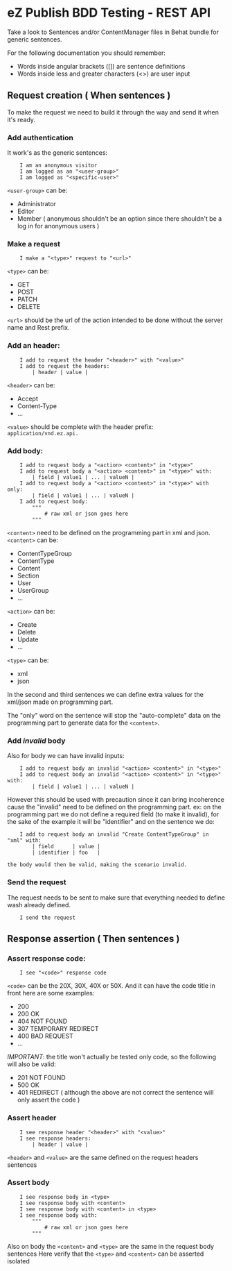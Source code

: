 # eZ Publish BDD Testing - REST API

Take a look to Sentences and/or ContentManager files in Behat bundle for generic
sentences.

For the following documentation you should remember:

- Words inside angular brackets ([]) are sentence definitions
- Words inside less and greater characters (<>) are user input

## Request creation ( When sentences )

To make the request we need to build it through the way and send it when it's
ready.

### Add authentication

It work's as the generic sentences:
```
    I am an anonymous visitor
    I am logged as an "<user-group>"
    I am logged as "<specific-user>"
```
```<user-group>``` can be:
- Administrator
- Editor
- Member
( anonymous shouldn't be an option since there shouldn't be a log in for
anonymous users )

### Make a request
```
    I make a "<type>" request to "<url>"
```
```<type>``` can be:
- GET
- POST
- PATCH
- DELETE

```<url>``` should be the url of the action intended to be done without the server name
and Rest prefix.

### Add an header:
```
    I add to request the header "<header>" with "<value>"
    I add to request the headers:
        | header | value |
```
```<header>``` can be:
- Accept
- Content-Type
- ...

```<value>``` should be complete with the header prefix: ``` application/vnd.ez.api. ```

### Add body:
```
    I add to request body a "<action> <content>" in "<type>"
    I add to request body a "<action> <content>" in "<type>" with:
        | field | value1 | ... | valueN |
    I add to request body a "<action> <content>" in "<type>" with only:
        | field | value1 | ... | valueN |
    I add to request body:
        """
            # raw xml or json goes here
        """
```
```<content>``` need to be defined on the programming part in xml and json.
```<content>``` can be:
- ContentTypeGroup
- ContentType
- Content
- Section
- User
- UserGroup
- ...

```<action>``` can be:
- Create
- Delete
- Update
- ...

```<type>``` can be:
- xml
- json

In the second and third sentences we can define extra values for the xml/json
made on programming part.

The "only" word on the sentence will stop the "auto-complete" data on the
programming part to generate data for the ```<content>```.

### Add *invalid* body

Also for body we can have invalid inputs:
```
    I add to request body an invalid "<action> <content>" in "<type>"
    I add to request body an invalid "<action> <content>" in "<type>" with:
        | field | value1 | ... | valueN |
```

However this should be used with precaution since it can bring incoherence cause
the "invalid" need to be defined on the programming part.
ex:
    on the programming part we do not define a required field (to make it
    invalid), for the sake of the example it will be "identifier"
    and on the sentence we do:
```
    I add to request body an invalid "Create ContentTypeGroup" in "xml" with:
        | field      | value |
        | identifier | foo   |
```
    the body would then be valid, making the scenario invalid.

### Send the request

The request needs to be sent to make sure that everything needed to define wash
already defined.

```
    I send the request
```

## Response assertion ( Then sentences )

### Assert response code:
```
    I see "<code>" response code
```
```<code>``` can be the 20X, 30X, 40X or 50X. And it can have the code title in front
here are some examples:
- 200
- 200 OK
- 404 NOT FOUND
- 307 TEMPORARY REDIRECT
- 400 BAD REQUEST
- ...

*IMPORTANT*: the title won't actually be tested only code, so the following will
also be valid:
- 201 NOT FOUND
- 500 OK
- 401 REDIRECT
( although the above are not correct the sentence will only assert the code )

### Assert header

```
    I see response header "<header>" with "<value>"
    I see response headers:
        | header | value |
```

```<header>``` and ```<value>``` are the same defined on the request headers sentences

### Assert body
```
    I see response body in <type>
    I see response body with <content>
    I see response body with <content> in <type>
    I see response body with:
        """
            # raw xml or json goes here
        """
```

Also on body the ```<content>``` and ```<type>``` are the same in the request body sentences
Here verify that the ```<type>``` and ```<content>``` can be asserted isolated
